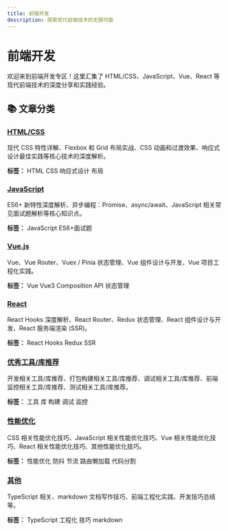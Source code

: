 ```yaml
---
title: 前端开发
description: 探索现代前端技术的无限可能
---
```


# 前端开发

欢迎来到前端开发专区！这里汇集了 HTML/CSS、JavaScript、Vue、React 等现代前端技术的深度分享和实践经验。

## 📚 文章分类

<div class="base-card">
  <h3 class="card-title">
    <a href="/frontend/html-css">HTML/CSS</a>
  </h3>
  <div class="card-content">
    <p class="card-description">
      现代 CSS 特性详解、Flexbox 和 Grid 布局实战、CSS 动画和过渡效果、响应式设计最佳实践等核心技术的深度解析。
    </p>
    <p><strong>标签：</strong> <span class="tag">HTML</span> <span class="tag">CSS</span> <span class="tag">响应式设计</span> <span class="tag">布局</span></p>
  </div>
</div>

<div class="base-card">
  <h3 class="card-title">
    <a href="/frontend/javascript">JavaScript</a>
  </h3>
  <div class="card-content">
    <p class="card-description">
      ES6+ 新特性深度解析、异步编程：Promise、async/await、JavaScript 相关常见面试题解析等核心知识点。
    </p>
    <p><strong>标签：</strong> <span class="tag">JavaScript</span> <span class="tag">ES6+</span><span class="tag">面试题</span></p>
  </div>
</div>

<div class="base-card">
  <h3 class="card-title">
    <a href="/frontend/vue">Vue.js</a>
  </h3>
  <div class="card-content">
    <p class="card-description">
      Vue、Vue Router、Vuex / Pinia 状态管理、Vue 组件设计与开发、Vue 项目工程化实践。
    </p>
    <p><strong>标签：</strong> <span class="tag">Vue</span> <span class="tag">Vue3</span> <span class="tag">Composition API</span> <span class="tag">状态管理</span></p>
  </div>
</div>

<div class="base-card">
  <h3 class="card-title">
    <a href="/frontend/react">React</a>
  </h3>
  <div class="card-content">
    <p class="card-description">
      React Hooks 深度解析、React Router、Redux 状态管理、React 组件设计与开发、React 服务端渲染 (SSR)。
    </p>
    <p><strong>标签：</strong> <span class="tag">React</span> <span class="tag">Hooks</span> <span class="tag">Redux</span> <span class="tag">SSR</span></p>
  </div>
</div>

<div class="base-card">
  <h3 class="card-title">
    <a href="/frontend/tools">优秀工具/库推荐</a>
  </h3>
  <div class="card-content">
    <p class="card-description">
      开发相关工具/库推荐、打包构建相关工具/库推荐、调试相关工具/库推荐、前端监控相关工具/库推荐、测试相关工具/库推荐。
    </p>
    <p><strong>标签：</strong> <span class="tag">工具</span> <span class="tag">库</span> <span class="tag">构建</span> <span class="tag">调试</span> <span class="tag">监控</span></p>
  </div>
</div>

<div class="base-card">
  <h3 class="card-title">
    <a href="/frontend/performance">性能优化</a>
  </h3>
  <div class="card-content">
    <p class="card-description">
      CSS 相关性能优化技巧、JavaScript 相关性能优化技巧、Vue 相关性能优化技巧、React 相关性能优化技巧、其他性能优化技巧。
    </p>
    <p><strong>标签：</strong> <span class="tag">性能优化</span> <span class="tag">防抖</span> <span class="tag">节流</span> <span class="tag">路由懒加载</span> <span class="tag">代码分割</span></p>
  </div>
</div>

<div class="base-card">
  <h3 class="card-title">
    <a href="/frontend/others">其他</a>
  </h3>
  <div class="card-content">
    <p class="card-description">
      TypeScript 相关、markdown 文档写作技巧、前端工程化实践、开发技巧总结等。
    </p>
    <p><strong>标签：</strong> <span class="tag">TypeScript</span> <span class="tag">工程化</span> <span class="tag">技巧</span> <span class="tag">markdown</span></p>
  </div>
</div>
